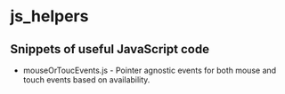 # js_helpers

## Snippets of useful JavaScript code

* mouseOrToucEvents.js - Pointer agnostic events for both mouse and touch events based on availability.
